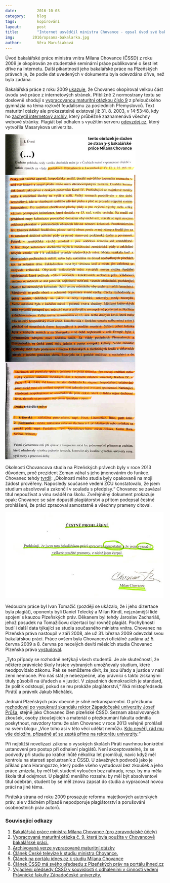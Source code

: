 ```yaml
---
date:         2016-10-03
category:     blog
tags:         kopírování
layout:       post
title:        "Internet usvědčil ministra Chovance - opsal úvod své bakalářské práce." 
img:        2016/opsana-bakalarka.jpg
author:       Věra Marušiaková
---
```


Úvod bakalářské práce ministra vnitra Milana Chovance (ČSSD) z roku 2009 je okopírován ze studentské seminární práce publikované o šest let dříve na Internetu. Další pikantností jeho bakalářské práce na Plzeňských právech je, že podle dat uvedených v dokumentu byla odevzdána dříve, než byla zadána.

Bakalářská práce z roku 2009 [ukazuje](https://www.pirati.cz/_media/chovanec_1_.pdf), že Chovanec okopíroval velkou část úvodu své práce z internetových stránek. Přibližně 2 normostrany textu se doslovně shodují s [vypracovanou maturitní otázkou číslo 9](http://history.czechian.net/otazky/NAHLEDY_otazky_09.html) z přeloučského gymnázia na téma rozkvět feudalismu za posledních Přemyslovců. Text maturitní otázky ale prokazatelně existoval již 31. 8. 2003, v 14:53:48, kdy ho [zachytil internetový archiv](http://web.archive.org/web/20030831145348/http://www.history.czechian.net/otazky/NAHLEDY_otazky_09.html), který průběžně zaznamenává všechny webové stránky. Plagiát byl odhalen s využitím serveru [odevzdej.cz](http://www.odevzdej.cz/), který vytvořila Masarykova univerzita.

![Opsaná-část-práce](assets/img/articles/2016/bakalarka.jpg "Opsaná část práce")

Okolnosti Chovancova studia na Plzeňských právech byly v roce 2013 důvodem, proč prezident Zeman váhal s jeho jmenováním do funkce. Chovanec tehdy [tvrdil](http://www.ceskatelevize.cz/ct24/domaci/1054396-chovanec-ma-sve-studium-v-plzni-za-spravne-brani-se-dokumenty): „Okolnosti mého studia byly opakovaně na moji žádost prověřeny. Naposledy současné vedení ZČU konstatovalo, že jsem studium absolvoval a zakončil v souladu s předpisy.“ Chovanec se zavázal titul nepoužívat a vinu sváděl na školu. Zveřejněný dokument prokazuje opak: Chovanec se sám dopustil plagiátorství a přitom podepsal čestné prohlášení, že práci zpracoval samostatně a všechny prameny citoval.

![Čestné-prohlášení](assets/img/articles/2016/cestne-prohlaseni.jpg "Čestné prohlášení")

Vedoucím práce byl Ivan Tomažič (později se ukázalo, že i jeho dizertace byla plagiát), oponenty byli Daniel Telecký a Milan Kindl, nejznámější lidé spojení s kauzou Plzeňských práv. Děkanem byl tehdy Jaroslav Zachariáš, jehož posudek na Tomažičovu dizertaci byl rovněž plagiát. Pochybnosti budí i další data týkající se studia současného ministra vnitra. Chovanec na Plzeňská práva nastoupil v záři 2008, ale už 31. března 2009 odevzdal svou bakalářskou práci. Práce ovšem byla Chovancovi oficiálně zadána až 5. června 2009 a 8. června po necelých devíti měsících studia Chovanec Plzeňská práva [vystudoval](https://www.pirati.cz/_media/chovanec_1_.pdf).

„Tyto případy se rozhodně netýkají všech studentů. Je ale skutečností, že některé právnické školy hrstce vybraných umožňovaly studium, které neodpovídalo zákonu. Pak se nemůžeme divit, že jsou úřady a justice v naší zemi nemocné. Pro náš stát je nebezpečné, aby právníci s takto získanými tituly působili na úřadech a v justici. V západních demokraciích je standard, že politik odstoupí, pokud se mu prokáže plagiátorství,“ říká místopředseda Pirátů a právník Jakub Michálek.

Jednání Plzeňských práv obecně je silně netransparentní. O přezkumu [rozhodoval po vypuknutí skandálu rektor Západočeské univerzity Josef Průša](https://www.cssd.cz/media/tiskove-zpravy/vyjadreni-predsedy-cssd-v-souvislosti-s-odhalenimi-v-cinnosti-vedeni-pravnicke-fakulty-plzenske-univerzity/), stejně jako Chovanec člen plzeňské ČSSD. Seznam absolvovaných zkoušek, osoby zkoušejících a materiál o přezkoumání fakulta odmítla poskytnout, navzdory tomu že sám Chovanec v roce 2013 veřejně prohlásil na svém blogu: „Více toho asi v této věci udělat nemůžu. [Kdo nevěří, rád mu vše doložím, případně ať se zeptá přímo na rektorátu univerzity](http://nazory.ihned.cz/c1-59517400-nejsem-zadny-benda-pane-marek).“

Při nejbližší novelizaci zákona o vysokých školách Piráti navrhnou konkrétní ustanovení pro postup při odhalení plagiátů. Není akceptovatelné, že se podvody při studiu po krátké lhůtě několika let promlčují, navíc když měl kontrolu na starosti spolustraník z ČSSD. U závažných podvodů jako je příklad pana Harangozzo, který podle všeho vystudoval bez zkoušek a jeho práce zmizela, by měl být student vyloučen bez náhrady, resp. by mu měla škola titul odejmout. U plagiátů menšího rozsahu by měl být absolventovi titul odebrán, student by se měl znovu zapsat do studia a vypracovat novou práci na jiné téma.

Pirátská strana od roku 2009 prosazuje reformu majetkových autorských práv, ale v žádném případě nepodporuje plagiátorství a porušování osobnostních práv autorů.

### Související odkazy

1. [Bakalářská práce ministra Milana Chovance (pro zpravodajské účely)](https://www.pirati.cz/_media/chovanec_1_.pdf)
2. [Vypracovaná maturitní otázka č. 9, která byla použita v Chovancově bakalářské práci.](http://history.czechian.net/otazky/NAHLEDY_otazky_09.html)
3. [Archivovaná verze vypracované maturitní otázky](http://web.archive.org/web/20030831145348/http://www.history.czechian.net/otazky/NAHLEDY_otazky_09.html)
4. [Článek České televize k studiu ministra Chovance.](http://www.ceskatelevize.cz/ct24/domaci/1054396-chovanec-ma-sve-studium-v-plzni-za-spravne-brani-se-dokumenty)
5. [Článek na portálu idnes.cz k studiu Milana Chovance](http://nazory.ihned.cz/c1-59517400-nejsem-zadny-benda-pane-marek)
6. [Článek ČSSD má svého předsedu z Plzeňských práv na portálu ihned.cz](http://nazory.ihned.cz/c1-59517070-cssd-ma-sveho-bendu-z-plzenskych-prav)
7. [Vyjádření předsedy ČSSD v souvislosti s odhaleními v činnosti vedení Právnické fakulty Západočeské univerzity.](https://www.cssd.cz/media/tiskove-zpravy/vyjadreni-predsedy-cssd-v-souvislosti-s-odhalenimi-v-cinnosti-vedeni-pravnicke-fakulty-plzenske-univerzity/)
